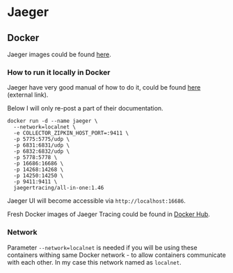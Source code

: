 Jaeger
=

## Docker

Jaeger images could be found [here](https://hub.docker.com/r/jaegertracing/all-in-one).

### How to run it locally in Docker

Jaeger have very good manual of how to do it, could be found [here](https://www.jaegertracing.io/docs/1.25/getting-started/) (external link).

Below I will only re-post a part of their documentation.

```shell
docker run -d --name jaeger \
  --network=localnet \
  -e COLLECTOR_ZIPKIN_HOST_PORT=:9411 \
  -p 5775:5775/udp \
  -p 6831:6831/udp \
  -p 6832:6832/udp \
  -p 5778:5778 \
  -p 16686:16686 \
  -p 14268:14268 \
  -p 14250:14250 \
  -p 9411:9411 \
  jaegertracing/all-in-one:1.46
```

Jaeger UI will become accessible via `http://localhost:16686`.

Fresh Docker images of Jaeger Tracing could be found in [Docker Hub](https://hub.docker.com/r/jaegertracing/all-in-one/tags?page=1&ordering=last_updated).

### Network

Parameter `--network=localnet` is needed if you will be using these containers withing same Docker network - to allow
containers communicate with each other. In my case this network named as `localnet`.
